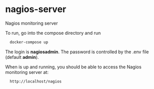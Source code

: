 # nagios-server
Nagios monitoring server

To run, go into the compose directory and run 

```bash
  docker-compose up
```

The login is **nagiosadmin**. The password is controlled by the .env file (default **admin**).

When is up and running, you should be able to access the Nagios monitoring server at:

```bash
  http://localhost/nagios
```

